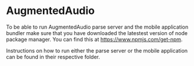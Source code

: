 # AugmentedAudio

To be able to run AugmentedAudio parse server and the mobile application bundler make sure that you have downloaded the latestest version of node package manager. You can find this at https://www.npmjs.com/get-npm.

Instructions on how to run either the parse server or the mobile application can be found in their respective folder.
